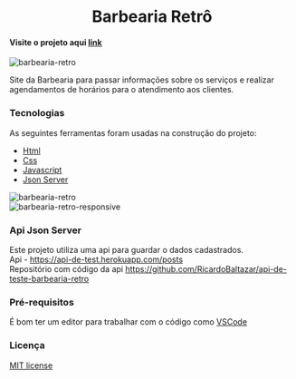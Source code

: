 <h1 align="center">Barbearia Retrô</h1>  
  
#### Visite o projeto aqui [link](https://barbearia-retro.vercel.app/)  
  
![barbearia-retro](https://user-images.githubusercontent.com/56805229/90592628-6acad380-e1bc-11ea-8128-ec2716e32925.png)    
  
Site da Barbearia para passar informações sobre os serviços e realizar agendamentos de horários para o atendimento aos clientes.  
  
### Tecnologias  
  
As seguintes ferramentas foram usadas na construção do projeto:  
  
- [Html](https://developer.mozilla.org/pt-BR/docs/Web/HTML)
- [Css](https://developer.mozilla.org/pt-BR/docs/Web/CSS)
- [Javascript](https://developer.mozilla.org/pt-BR/docs/Web/JavaScript)  
- [Json Server](https://www.npmjs.com/package/json-server)  
  
![barbearia-retro](https://user-images.githubusercontent.com/56805229/89822091-035eb500-db26-11ea-84a5-8b24510fc7cf.gif)  
![barbearia-retro-responsive](https://user-images.githubusercontent.com/56805229/89823285-9b10d300-db27-11ea-9acd-6a7d297babea.gif)  
  
### Api Json Server  
Este projeto utiliza uma api para guardar o dados cadastrados.  
Api - https://api-de-test.herokuapp.com/posts  
Repositório com código da api https://github.com/RicardoBaltazar/api-de-teste-barbearia-retro  
  
### Pré-requisitos  
  
É bom ter um editor para trabalhar com o código como [VSCode](https://code.visualstudio.com/)  
  
### Licença  
[MIT license](https://github.com/RicardoBaltazar/Site-Barbearia-Javascript/blob/master/LICENSE)  
  



 
  
  
